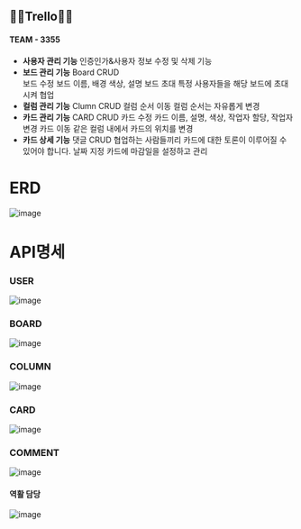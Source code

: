 ## 🚀🚀Trello🚀🚀
#### TEAM - 3355

- **사용자 관리 기능**
   인증인가&사용자 정보 수정 및 삭제 기능
- **보드 관리 기능**
   Board CRUD    
   보드 수정
     보드 이름, 배경 색상, 설명
   보드 초대
     특정 사용자들을 해당 보드에 초대시켜 협업
- **컬럼 관리 기능**
   Clumn CRUD
    컬럼 순서 이동
        컬럼 순서는 자유롭게 변경
- **카드 관리 기능**
    CARD CRUD
    카드 수정
       카드 이름, 설명, 색상, 작업자 할당, 작업자 변경
    카드 이동
       같은 컬럼 내에서 카드의 위치를 변경
- **카드 상세 기능**
    댓글 CRUD
       협업하는 사람들끼리 카드에 대한 토론이 이루어질 수 있어야 합니다.
    날짜 지정
       카드에 마감일을 설정하고 관리

# ERD
![image](https://github.com/3355-Project/3355/assets/134623719/f810abfe-7ad7-496f-817f-99424f01a0dc)


# API명세
### USER
![image](https://github.com/3355-Project/3355/assets/134623719/1396d56d-22c0-4417-b624-5f46d094f74a)

### BOARD
![image](https://github.com/3355-Project/3355/assets/134623719/6f68563f-32dc-4187-b9d3-70e9b06ea451)

### COLUMN
![image](https://github.com/3355-Project/3355/assets/134623719/cd7a7f2b-8467-4e4c-8851-2657a16792b1)

### CARD
![image](https://github.com/3355-Project/3355/assets/134623719/5cc6a828-5052-49ef-a8f1-2b4344b94462)

### COMMENT
![image](https://github.com/3355-Project/3355/assets/134623719/19e047a1-6f35-45f6-996f-6a1b74901eb4)

#### 역활 담당
![image](https://github.com/3355-Project/3355/assets/134623719/6325f776-c7cb-465b-a023-fd75479049ea)






